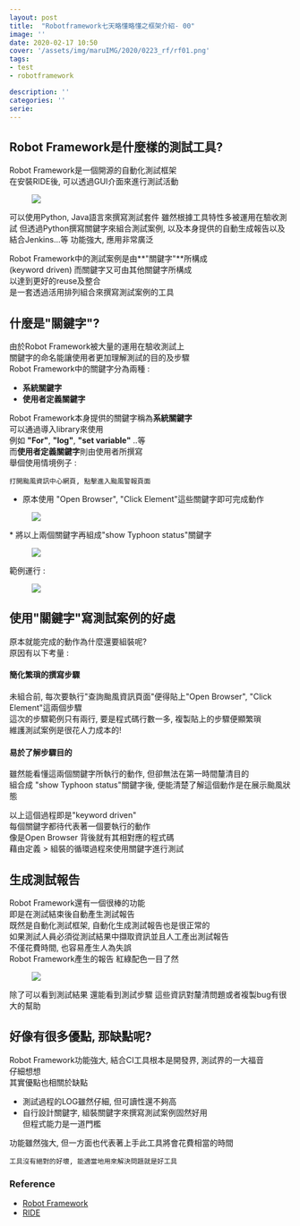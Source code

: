 ```yaml
---
layout: post
title:  "Robotframework七天略懂略懂之框架介紹- 00"
image: ''
date: 2020-02-17 10:50
cover: '/assets/img/maruIMG/2020/0223_rf/rf01.png'
tags:
- test
- robotframework

description: ''
categories: ''
serie: 
---
```



## Robot Framework是什麼樣的測試工具?

Robot Framework是一個開源的自動化測試框架  
在安裝RIDE後, 可以透過GUI介面來進行測試活動  
<figure class="foto-legenda">
	<img src="{{ "/assets/img/maruIMG/2020/0223_rf/rf02.jpg"}}">
</figure>
可以使用Python, Java語言來撰寫測試套件  
雖然根據工具特性多被運用在驗收測試  
但透過Python撰寫關鍵字來組合測試案例, 以及本身提供的自動生成報告以及結合Jenkins...等  
功能強大, 應用非常廣泛  


Robot Framework中的測試案例是由**"關鍵字"**所構成  
(keyword driven)
而關鍵字又可由其他關鍵字所構成  
以達到更好的reuse及整合  
是一套透過活用排列組合來撰寫測試案例的工具  

## 什麼是"關鍵字"?
由於Robot Framework被大量的運用在驗收測試上  
關鍵字的命名能讓使用者更加理解測試的目的及步驟  
Robot Framework中的關鍵字分為兩種 : 
* **系統關鍵字**
* **使用者定義關鍵字**

Robot Framework本身提供的關鍵字稱為**系統關鍵字**  
可以通過導入library來使用  
例如 **"For"**, **"log"**, **"set variable"** ..等   
而**使用者定義關鍵字**則由使用者所撰寫  
舉個使用情境例子 : 
```
打開颱風資訊中心網頁, 點擊進入颱風警報頁面
```

* 原本使用 "Open Browser", "Click Element"這些關鍵字即可完成動作  
<figure class="foto-legenda">
	<img src="{{ "/assets/img/maruIMG/2020/0223_rf/rf03.jpg"}}">
</figure>
* 將以上兩個關鍵字再組成"show Typhoon status"關鍵字
<figure class="foto-legenda">
	<img src="{{ "/assets/img/maruIMG/2020/0223_rf/rf04.jpg"}}">
</figure>

範例運行 : 
<figure class="foto-legenda">
	<img src="{{ "/assets/img/maruIMG/2020/0223_rf/rf05.gif"}}">
</figure>

## 使用"關鍵字"寫測試案例的好處

原本就能完成的動作為什麼還要組裝呢?  
原因有以下考量 :  
#### 簡化繁瑣的撰寫步驟 
未組合前, 每次要執行"查詢颱風資訊頁面"便得貼上"Open Browser", "Click Element"這兩個步驟  
這次的步驟範例只有兩行, 要是程式碼行數一多, 複製貼上的步驟便顯繁瑣    
維護測試案例是很花人力成本的!  
  
#### 易於了解步驟目的
雖然能看懂這兩個關鍵字所執行的動作, 但卻無法在第一時間釐清目的  
組合成 "show Typhoon status"關鍵字後, 便能清楚了解這個動作是在展示颱風狀態  

以上這個過程即是"keyword driven"  
每個關鍵字都待代表著一個要執行的動作  
像是Open Browser 背後就有其相對應的程式碼  
藉由定義 > 組裝的循環過程來使用關鍵字進行測試  

## 生成測試報告

Robot Framework還有一個很棒的功能  
即是在測試結束後自動產生測試報告  
既然是自動化測試框架, 自動化生成測試報告也是很正常的  
如果測試人員必須從測試結果中擷取資訊並且人工產出測試報告  
不僅花費時間, 也容易產生人為失誤  
Robot Framework產生的報告   紅綠配色一目了然  
<figure class="foto-legenda">
	<img src="{{ "/assets/img/maruIMG/2020/0223_rf/rf06.jpg"}}">
</figure>
除了可以看到測試結果   還能看到測試步驟   
這些資訊對釐清問題或者複製bug有很大的幫助  
  

## 好像有很多優點, 那缺點呢?
Robot Framework功能強大, 結合CI工具根本是開發界, 測試界的一大福音  
仔細想想  
其實優點也相關於缺點   
- 測試過程的LOG雖然仔細, 但可讀性還不夠高  
- 自行設計關鍵字, 組裝關鍵字來撰寫測試案例固然好用  
  但程式能力是一道門檻   

功能雖然強大, 但一方面也代表著上手此工具將會花費相當的時間  

```
工具沒有絕對的好壞, 能適當地用來解決問題就是好工具  
```



### Reference
* [Robot Framework](https://robotframework.org/)
* [RIDE](https://github.com/robotframework/RIDE/wiki/Installation-Instructions)
